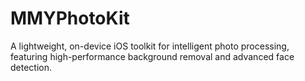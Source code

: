 # MMYPhotoKit
A lightweight, on-device iOS toolkit for intelligent photo processing, featuring high-performance background removal and advanced face detection.
